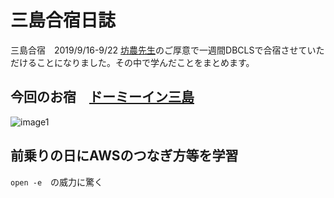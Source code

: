 # 三島合宿日誌
三島合宿　2019/9/16-9/22
[坊農先生](https://twitter.com/bonohu)のご厚意で一週間DBCLSで合宿させていただけることになりました。その中で学んだことをまとめます。

## 今回のお宿　[ドーミーイン三島](https://www.hotespa.net/hotels/mishima/)

![image1](https://user-images.githubusercontent.com/48924412/64945636-f3a20680-d8ab-11e9-8100-9494cac73b7a.jpeg)


## 前乗りの日にAWSのつなぎ方等を学習

```open -e```　の威力に驚く


